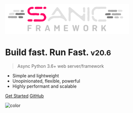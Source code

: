 ![Sanic](https://raw.githubusercontent.com/huge-success/sanic-assets/master/png/sanic-framework-logo-white-400x97.png)

# Build fast. Run Fast. <small>v20.6</small>

> Async Python 3.6+ web server/framework

- Simple and lightweight
- Unopinionated, flexible, powerful
- Highly performant and scalable

[Get Started](#sanic)
[GitHub](https://github.com/huge-success/sanic)

<!-- background color -->

![color](#dddddd)